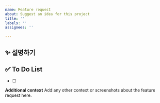 ```yaml
---
name: Feature request
about: Suggest an idea for this project
title: ''
labels: ''
assignees: ''

---
```


## ✨ 설명하기
## ✅ To Do List

- [ ] 

**Additional context**
Add any other context or screenshots about the feature request here.
